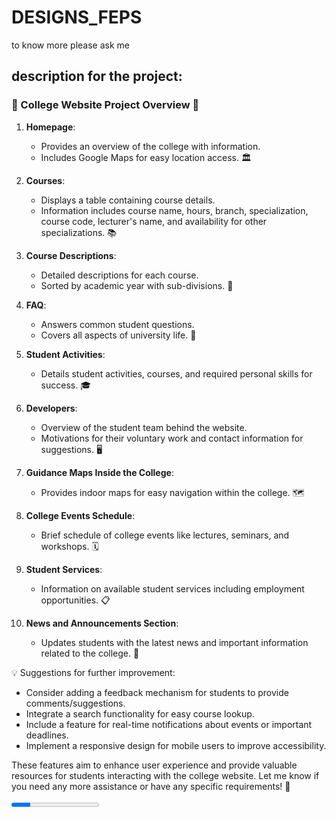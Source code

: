 # DESIGNS_FEPS
to know more please ask me

## description for the project:

### 🌟 College Website Project Overview 🌟

1. **Homepage**: 
   - Provides an overview of the college with information.
   - Includes Google Maps for easy location access. 🏛️

2. **Courses**:
   - Displays a table containing course details.
   - Information includes course name, hours, branch, specialization, course code, lecturer's name, and availability for other specializations. 📚

3. **Course Descriptions**:
   - Detailed descriptions for each course.
   - Sorted by academic year with sub-divisions. 📝

4. **FAQ**:
   - Answers common student questions.
   - Covers all aspects of university life. 🤔

5. **Student Activities**:
   - Details student activities, courses, and required personal skills for success. 🎓

6. **Developers**:
   - Overview of the student team behind the website.
   - Motivations for their voluntary work and contact information for suggestions. 🖥️

7. **Guidance Maps Inside the College**:
   - Provides indoor maps for easy navigation within the college. 🗺️

8. **College Events Schedule**:
   - Brief schedule of college events like lectures, seminars, and workshops. 🗓️

9. **Student Services**:
   - Information on available student services including employment opportunities. 📋

10. **News and Announcements Section**:
    - Updates students with the latest news and important information related to the college. 📰

💡 Suggestions for further improvement:
- Consider adding a feedback mechanism for students to provide comments/suggestions.
- Integrate a search functionality for easy course lookup.
- Include a feature for real-time notifications about events or important deadlines.
- Implement a responsive design for mobile users to improve accessibility.

These features aim to enhance user experience and provide valuable resources for students interacting with the college website. Let me know if you need any more assistance or have any specific requirements! 🚀


<progress id="myProgress" max="100" value="22"></progress>